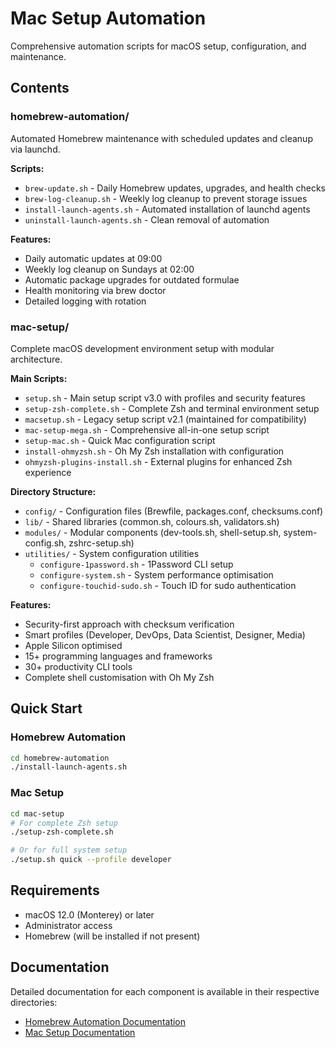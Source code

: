 # Mac Setup Automation

Comprehensive automation scripts for macOS setup, configuration, and maintenance.

## Contents

### homebrew-automation/
Automated Homebrew maintenance with scheduled updates and cleanup via launchd.

**Scripts:**
- `brew-update.sh` - Daily Homebrew updates, upgrades, and health checks
- `brew-log-cleanup.sh` - Weekly log cleanup to prevent storage issues
- `install-launch-agents.sh` - Automated installation of launchd agents
- `uninstall-launch-agents.sh` - Clean removal of automation

**Features:**
- Daily automatic updates at 09:00
- Weekly log cleanup on Sundays at 02:00
- Automatic package upgrades for outdated formulae
- Health monitoring via brew doctor
- Detailed logging with rotation

### mac-setup/
Complete macOS development environment setup with modular architecture.

**Main Scripts:**
- `setup.sh` - Main setup script v3.0 with profiles and security features
- `setup-zsh-complete.sh` - Complete Zsh and terminal environment setup
- `macsetup.sh` - Legacy setup script v2.1 (maintained for compatibility)
- `mac-setup-mega.sh` - Comprehensive all-in-one setup script
- `setup-mac.sh` - Quick Mac configuration script
- `install-ohmyzsh.sh` - Oh My Zsh installation with configuration
- `ohmyzsh-plugins-install.sh` - External plugins for enhanced Zsh experience

**Directory Structure:**
- `config/` - Configuration files (Brewfile, packages.conf, checksums.conf)
- `lib/` - Shared libraries (common.sh, colours.sh, validators.sh)
- `modules/` - Modular components (dev-tools.sh, shell-setup.sh, system-config.sh, zshrc-setup.sh)
- `utilities/` - System configuration utilities
  - `configure-1password.sh` - 1Password CLI setup
  - `configure-system.sh` - System performance optimisation
  - `configure-touchid-sudo.sh` - Touch ID for sudo authentication

**Features:**
- Security-first approach with checksum verification
- Smart profiles (Developer, DevOps, Data Scientist, Designer, Media)
- Apple Silicon optimised
- 15+ programming languages and frameworks
- 30+ productivity CLI tools
- Complete shell customisation with Oh My Zsh

## Quick Start

### Homebrew Automation
```bash
cd homebrew-automation
./install-launch-agents.sh
```

### Mac Setup
```bash
cd mac-setup
# For complete Zsh setup
./setup-zsh-complete.sh

# Or for full system setup
./setup.sh quick --profile developer
```

## Requirements

- macOS 12.0 (Monterey) or later
- Administrator access
- Homebrew (will be installed if not present)

## Documentation

Detailed documentation for each component is available in their respective directories:
- [Homebrew Automation Documentation](homebrew-automation/README.md)
- [Mac Setup Documentation](mac-setup/README.md)